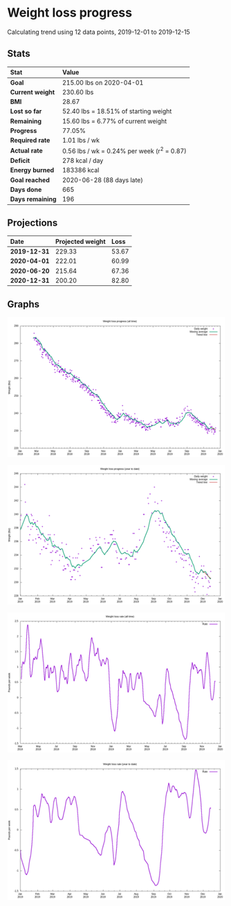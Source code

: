 # Weight loss progress

Calculating trend using 12 data points, 2019-12-01 to 2019-12-15

## Stats

Stat|Value
:-|:-
**Goal**|215.00 lbs on 2020-04-01
**Current weight**|230.60 lbs
**BMI**|28.67
**Lost so far**|52.40 lbs = 18.51% of starting weight
**Remaining**|15.60 lbs =  6.77% of current  weight
**Progress**|77.05%
**Required rate**|1.01 lbs / wk
**Actual rate**|0.56 lbs / wk = 0.24% per week  (r<sup>2</sup> = 0.87)
**Deficit**|278 kcal / day
**Energy burned**|183386 kcal
**Goal reached**|2020-06-28 (88 days late)
**Days done**|665
**Days remaining**|196

## Projections

Date|Projected weight|Loss
:-|:-|:-
**2019-12-31**|229.33|53.67
**2020-04-01**|222.01|60.99
**2020-06-20**|215.64|67.36
**2020-12-31**|200.20|82.80

## Graphs

![](weight-graph-alltime.png)

![](weight-graph-ytd.png)

![](rate-graph-alltime.png)

![](rate-graph-ytd.png)
